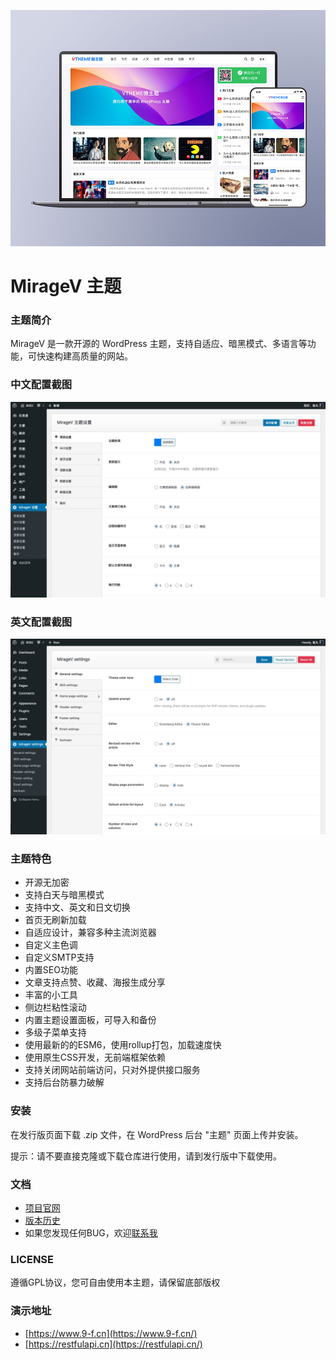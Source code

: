 ![MirageV](screenshot.png)

MirageV 主题
======

### 主题简介
MirageV 是一款开源的 WordPress 主题，支持自适应、暗黑模式、多语言等功能，可快速构建高质量的网站。


### 中文配置截图
![Config](./docs/config_cn.jpg)

### 英文配置截图
![Config](./docs/config_en.jpg)

### 主题特色
- 开源无加密
- 支持白天与暗黑模式
- 支持中文、英文和日文切换
- 首页无刷新加载
- 自适应设计，兼容多种主流浏览器
- 自定义主色调
- 自定义SMTP支持
- 内置SEO功能
- 文章支持点赞、收藏、海报生成分享
- 丰富的小工具
- 侧边栏粘性滚动
- 内置主题设置面板，可导入和备份
- 多级子菜单支持
- 使用最新的的ESM6，使用rollup打包，加载速度快
- 使用原生CSS开发，无前端框架依赖
- 支持关闭网站前端访问，只对外提供接口服务
- 支持后台防暴力破解


### 安装
在发行版页面下载 .zip 文件，在 WordPress 后台 "主题" 页面上传并安装。

提示：请不要直接克隆或下载仓库进行使用，请到发行版中下载使用。


### 文档
- [项目官网](https://vtheme.cn/miragev)
- [版本历史](./CHANGES.md)
- 如果您发现任何BUG，欢迎[联系我](https://vtheme.cn/contact)


### LICENSE
遵循GPL协议，您可自由使用本主题，请保留底部版权


### 演示地址
- [https://www.9-f.cn](https://www.9-f.cn/)
- [https://restfulapi.cn](https://restfulapi.cn/)


